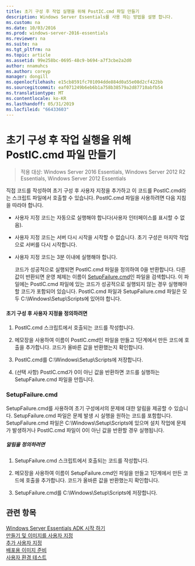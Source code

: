 ```yaml
---
title: 초기 구성 후 작업 실행을 위해 PostIC.cmd 파일 만들기
description: Windows Server Essentials를 사용 하는 방법을 설명 합니다.
ms.custom: na
ms.date: 10/03/2016
ms.prod: windows-server-2016-essentials
ms.reviewer: na
ms.suite: na
ms.tgt_pltfrm: na
ms.topic: article
ms.assetid: 99e258bc-0695-48c9-b694-a7f3cbe2a2d0
author: nnamuhcs
ms.author: coreyp
manager: dongill
ms.openlocfilehash: e15cb8591fc701094dde884d0a55e08d2cf422bb
ms.sourcegitcommit: eaf071249b6eb6b1a758b38579a2d87710abfb54
ms.translationtype: MT
ms.contentlocale: ko-KR
ms.lasthandoff: 05/31/2019
ms.locfileid: "66433603"
---
```

# <a name="create-the-posticcmd-file-for-running-post-initial-configuration-tasks"></a>초기 구성 후 작업 실행을 위해 PostIC.cmd 파일 만들기

>적용 대상: Windows Server 2016 Essentials, Windows Server 2012 R2 Essentials, Windows Server 2012 Essentials

직접 코드를 작성하여 초기 구성 후 사용자 지정을 추가하고 이 코드를 PostIC.cmd라는 스크립트 파일에서 호출할 수 있습니다. PostIC.cmd 파일을 사용하려면 다음 지침을 따라야 합니다.  
  
- 사용자 지정 코드는 자동으로 실행해야 합니다(사용자 인터페이스를 표시할 수 없음).  
  
- 사용자 지정 코드는 서버 다시 시작을 시작할 수 없습니다. 초기 구성은 마지막 작업으로 서버를 다시 시작합니다.  
  
- 사용자 지정 코드는 3분 이내에 실행해야 합니다.  
  
  코드가 성공적으로 실행되면 PostIC.cmd 파일을 정의하여 0을 반환합니다. 다른 값이 반환되면 운영 체제는 이름이 [SetupFailure.cmd](Create-the-PostIC.cmd-File-for-Running-Post-Initial-Configuration-Tasks.md#BKMK_SetupFailure)인 파일을 검색합니다. 이 파일에는 PostIC.cmd 파일에 있는 코드가 성공적으로 실행되지 않는 경우 실행해야 할 코드가 포함되어 있습니다. PostIC.cmd 파일과 SetupFailure.cmd 파일은 모두 C:\Windows\Setup\Scripts에 있어야 합니다.  
  
#### <a name="to-define-post-initial-configuration-customizations"></a>초기 구성 후 사용자 지정을 정의하려면  
  
1.  PostIC.cmd 스크립트에서 호출되는 코드를 작성합니다.  
  
2.  메모장을 사용하여 이름이 PostIC.cmd인 파일을 만들고 1단계에서 만든 코드에 호출을 추가합니다. 코드가 올바른 값을 반환했는지 확인합니다.  
  
3.  PostIC.cmd를 C:\Windows\Setup\Scripts에 저장합니다.  
  
4.  (선택 사항) PostIC.cmd가 0이 아닌 값을 반환하면 코드를 실행하는 SetupFailure.cmd 파일을 만듭니다.  
  
###  <a name="BKMK_SetupFailure"></a> SetupFailure.cmd  
 SetupFailure.cmd를 사용하여 초기 구성에서의 문제에 대한 알림을 제공할 수 있습니다. SetupFailure.cmd 파일은 문제 발생 시 실행을 원하는 코드를 포함합니다. SetupFailure.cmd 파일은 C:\Windows\Setup\Scripts에 있으며 설치 작업에 문제가 발생하거나 PostIC.cmd 파일이 0이 아닌 값을 반환할 경우 실행됩니다.  
  
##### <a name="to-define-notifications"></a>알림을 정의하려면  
  
1.  SetupFailure.cmd 스크립트에서 호출되는 코드를 작성합니다.  
  
2.  메모장을 사용하여 이름이 SetupFailure.cmd인 파일을 만들고 1단계에서 만든 코드에 호출을 추가합니다. 코드가 올바른 값을 반환했는지 확인합니다.  
  
3.  SetupFailure.cmd를 C:\Windows\Setup\Scripts에 저장합니다.  
  
## <a name="see-also"></a>관련 항목  
 [Windows Server Essentials ADK 시작 하기](Getting-Started-with-the-Windows-Server-Essentials-ADK.md)   
 [만들기 및 이미지를 사용자 지정](Creating-and-Customizing-the-Image.md)   
 [추가 사용자 지정](Additional-Customizations.md)   
 [배포용 이미지 준비](Preparing-the-Image-for-Deployment.md)   
 [사용자 환경 테스트](Testing-the-Customer-Experience.md)